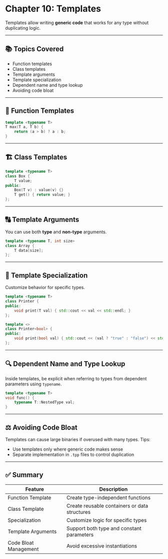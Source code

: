 
# Chapter 10: Templates

Templates allow writing **generic code** that works for any type without duplicating logic.

---

## 📚 Topics Covered
- Function templates
- Class templates
- Template arguments
- Template specialization
- Dependent name and type lookup
- Avoiding code bloat

---

## 🧪 Function Templates

```cpp
template <typename T>
T max(T a, T b) {
    return (a > b) ? a : b;
}
```

---

## 🏗️ Class Templates

```cpp
template <typename T>
class Box {
    T value;
public:
    Box(T v) : value(v) {}
    T get() { return value; }
};
```

---

## 🔠 Template Arguments

You can use both **type** and **non-type** arguments.

```cpp
template <typename T, int size>
class Array {
    T data[size];
};
```

---

## 🧩 Template Specialization

Customize behavior for specific types.

```cpp
template <typename T>
class Printer {
public:
    void print(T val) { std::cout << val << std::endl; }
};

template <>
class Printer<bool> {
public:
    void print(bool val) { std::cout << (val ? "true" : "false") << std::endl; }
};
```

---

## 🔍 Dependent Name and Type Lookup

Inside templates, be explicit when referring to types from dependent parameters using `typename`.

```cpp
template <typename T>
void func() {
    typename T::NestedType val;
}
```

---

## ⚖️ Avoiding Code Bloat

Templates can cause large binaries if overused with many types.
Tips:
- Use templates only where generic code makes sense
- Separate implementation in `.tpp` files to control duplication

---

## ✅ Summary

| Feature                | Description                                       |
|------------------------|---------------------------------------------------|
| Function Template       | Create type-independent functions                |
| Class Template          | Create reusable containers or data structures    |
| Specialization          | Customize logic for specific types               |
| Template Arguments      | Support both type and constant parameters         |
| Code Bloat Management   | Avoid excessive instantiations                   |
